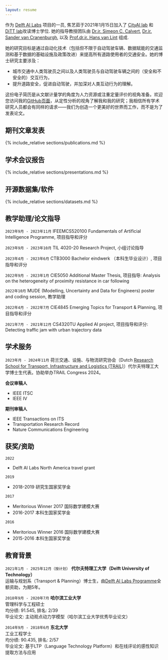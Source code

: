 ```yaml
---
layout: resume
---
```

作为 [<u>Delft AI Labs</u>](https://www.tudelft.nl/ai/tu-delft-ai-labs) 项目的一员, 焦艺茹于2021年1月15日加入了 [<u>CityAI lab</u>](https://www.tudelft.nl/en/ai/cityai-lab) 和 [<u>DiTT lab</u>](https://www.tudelft.nl/citg/over-faculteit/afdelingen/transport-planning/research/labs/data-analytics-and-traffic-simulation-lab/dittlab-tu-delft/)攻读博士学位. 她的指导教授团队由 [<u>Dr.ir. Simeon C. Calvert</u>](https://scholar.google.nl/citations?user=pwVbHHEAAAAJ&hl=nl), [<u>Dr.ir. Sander van Cranenburgh</u>](https://scholar.google.nl/citations?user=-FNYwWYAAAAJ&hl=en&inst=6173373803492361994&oi=ao), 以及 [<u>Prof.dr.ir. Hans van Lint</u>](https://scholar.google.nl/citations?user=Q95PbrMAAAAJ&hl=en&inst=6173373803492361994&oi=sra) 组成.

她的研究目标是通过自动化技术（包括但不限于自动驾驶车辆、数据赋能的交通监测和基于数据的基础设施及政策改进）来提高所有道路使用者的交通安全。她的博士研究主要涉及：
  - 城市交通中人类驾驶员之间以及人类驾驶员与自动驾驶车辆之间的（安全和不安全的）交互行为，
  - 提升道路安全，促进自动驾驶，并加深对人类互动行为的理解。

这份电子简历是从文献计量学的角度为人力资源或注重定量评价的视角准备。欢迎您访问我的[GitHub页面](https://github.com/Yiru-Jiao)，从定性分析的视角了解我和我的研究；我相信所有学术研究人员都会有同样的请求——我们为创造一个更美好的世界而工作，而不是为了发表论文。


## 期刊文章发表
{% include_relative sections/publications.md %}
<style>
  .remove-heading {
    display: none;
  }
</style>
<script>
  document.addEventListener("DOMContentLoaded", function() {
    // Get all h2 elements
    var headings = document.querySelectorAll("h2");
    // Loop through all h2 elements and check their text content
    headings.forEach(function(heading) {
      if (heading.textContent.trim() === "Publications") {
        heading.style.display = 'none';
      }
    });
  });
</script>


## 学术会议报告
{% include_relative sections/presentations.md %}
<style>
  .remove-heading {
    display: none;
  }
</style>
<script>
  document.addEventListener("DOMContentLoaded", function() {
    // Get all h2 elements
    var headings = document.querySelectorAll("h2");
    // Loop through all h2 elements and check their text content
    headings.forEach(function(heading) {
      if (heading.textContent.trim() === "Presentations") {
        heading.style.display = 'none';
      }
    });
  });
</script>


## 开源数据集/软件
{% include_relative sections/datasets.md %}
<style>
  .remove-heading {
    display: none;
  }
</style>
<script>
  document.addEventListener("DOMContentLoaded", function() {
    // Get all h2 elements
    var headings = document.querySelectorAll("h2");
    // Loop through all h2 elements and check their text content
    headings.forEach(function(heading) {
      if (heading.textContent.trim() === "Datasets/softwares") {
        heading.style.display = 'none';
      }
    });
  });
</script>


## 教学助理/论文指导

`2023年9月 - 2023年11月`
IFEEMCS520100 Fundamentals of Artificial Intelligence Programme, 项目指导和评分

`2023年9月 - 2023年10月`
TIL 4020-20 Research Project, 小组讨论指导

`2023年4月 - 2023年6月`
CTB3000 Bachelor eindwerk （本科生毕业设计）, 项目指导和评分

`2022年9月 - 2023年1月`
CIE5050 Additional Master Thesis, 项目指导: Analysis on the heterogeneity of proximity resistance in car following

`2022年10月`
MUDE (Modelling, Uncertainty and Data for Engineers) poster and coding session, 教学助理

`2022年4月 - 2022年7月`
CIE4845 Emerging Topics for Transport & Planning, 项目指导和评分

`2021年7月 - 2021年12月`
CS4320TU Applied AI project, 项目指导和评分: Detecting traffic jam with urban trajectory data


## 学术服务
`2023年月 - 2024年11月`
荷兰交通、设施、与物流研究协会（Dutch [<u>Research School for Transport, Infrastructure and Logistics (TRAIL)</u>](https://rstrail.nl)）代尔夫特理工大学博士生代表。协助举办TRAIL Congress 2024。

__会议审稿人__
- IEEE ITSC
- IEEE IV

__期刊审稿人__
- IEEE Transactions on ITS
- Transportation Research Record
- Nature Communications Engineering


## 获奖/资助

`2022`
- Delft AI Labs North America travel grant

`2019`
- 2018-2019 研究生国家奖学金

`2017`
- Meritorious Winner 2017 国际数学建模大赛
- 2016-2017 本科生国家奖学金

`2016`
- Meritorious Winner 2016 国际数学建模大赛
- 2015-2016 本科生国家奖学金


## 教育背景

`2021年1月 - 2025年12月（按计划）`
__代尔夫特理工大学（Delft University of Technology）__\
运输与规划系（Transport & Planning）博士生，由[<u>Delft AI Labs Programme</u>](https://www.tudelft.nl/ai/tu-delft-ai-labs)全额资助，为期5年。

`2018年9月 - 2020年7月`
__哈尔滨工业大学__\
管理科学与工程硕士\
均分绩: 91.545, 排名: 2/39\
毕业论文: 主动观点动力学模型（哈尔滨工业大学优秀毕业论文）

`2014年9月 - 2018年6月`
__东北大学__\
工业工程学士\
均分绩: 90.435, 排名: 2/57\
毕业论文: 基于LTP（Language Technology Platform）和在线评论的感性知识提取方法与应用

